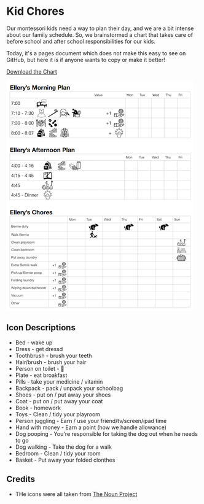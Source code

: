 # Kid Chores

Our montessori kids need a way to plan their day, and we are a bit intense about our family schedule. So, we brainstormed a chart that takes care of before school and after school responsibilities for our kids.

Today, it's a pages document which does not make this easy to see on GitHub, but here it is if anyone wants to copy or make it better!

[Download the Chart](chart.pages)

![preview](preview.png)

## Icon Descriptions

- Bed - wake up
- Dress - get dressd
- Toothbrush - brush your teeth
- Hair/brush - brush your hair
- Person on toilet - 💩
- Plate - eat broakfast
- Pills - take your medicine / vitamin
- Backpack - pack / unpack your schoolbag
- Shoes - put on / put away your shoes
- Coat - put on / put away your coat
- Book - homework
- Toys - Clean / tidy your playroom
- Person juggling - Earn / use your friend/tv/screen/ipad time
- Hand with money - Earn a point (how we handle allowance)
- Dog pooping - You're responsible for taking the dog out when he needs to go
- Dog walking - Take the dog for a walk
- Bedroom - Clean / tidy your room
- Basket - Put away your folded clonthes

## Credits

- THe icons were all taken from [The Noun Project](https://thenounproject.com/)
